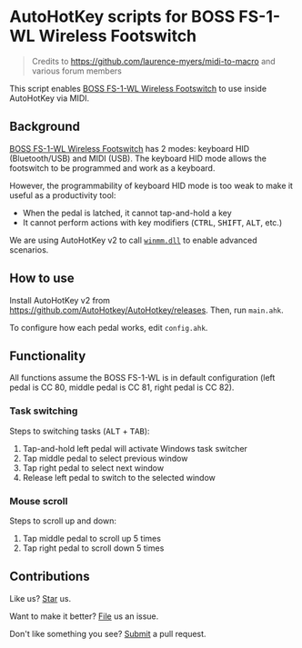 # AutoHotKey scripts for BOSS FS-1-WL Wireless Footswitch

> Credits to https://github.com/laurence-myers/midi-to-macro and various forum members

This script enables [BOSS FS-1-WL Wireless Footswitch](https://www.boss.info/us/products/fs-1-wl/) to use inside AutoHotKey via MIDI.

## Background

[BOSS FS-1-WL Wireless Footswitch](https://www.boss.info/us/products/fs-1-wl/) has 2 modes: keyboard HID (Bluetooth/USB) and MIDI (USB). The keyboard HID mode allows the footswitch to be programmed and work as a keyboard.

However, the programmability of keyboard HID mode is too weak to make it useful as a productivity tool:

- When the pedal is latched, it cannot tap-and-hold a key
- It cannot perform actions with key modifiers (<kbd>CTRL</kbd>, <kbd>SHIFT</kbd>, <kbd>ALT</kbd>, etc.)

We are using AutoHotKey v2 to call [`winmm.dll`](https://learn.microsoft.com/en-us/windows/win32/api/mmeapi/nf-mmeapi-midiinopen) to enable advanced scenarios.

## How to use

Install AutoHotKey v2 from https://github.com/AutoHotkey/AutoHotkey/releases. Then, run `main.ahk`.

To configure how each pedal works, edit `config.ahk`.

## Functionality

All functions assume the BOSS FS-1-WL is in default configuration (left pedal is CC 80, middle pedal is CC 81, right pedal is CC 82).

### Task switching

Steps to switching tasks (<kbd>ALT</kbd> + <kbd>TAB</kbd>):

1. Tap-and-hold left pedal will activate Windows task switcher
1. Tap middle pedal to select previous window
1. Tap right pedal to select next window
1. Release left pedal to switch to the selected window

### Mouse scroll

Steps to scroll up and down:

1. Tap middle pedal to scroll up 5 times
1. Tap right pedal to scroll down 5 times

## Contributions

Like us? [Star](https://github.com/compulim/autohotkey-boss-fs-1-wl/stargazers) us.

Want to make it better? [File](https://github.com/compulim/autohotkey-boss-fs-1-wl/issues) us an issue.

Don't like something you see? [Submit](https://github.com/compulim/autohotkey-boss-fs-1-wl/pulls) a pull request.
